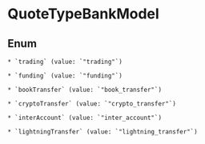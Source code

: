 
# QuoteTypeBankModel

## Enum


    * `trading` (value: `"trading"`)

    * `funding` (value: `"funding"`)

    * `bookTransfer` (value: `"book_transfer"`)

    * `cryptoTransfer` (value: `"crypto_transfer"`)

    * `interAccount` (value: `"inter_account"`)

    * `lightningTransfer` (value: `"lightning_transfer"`)



